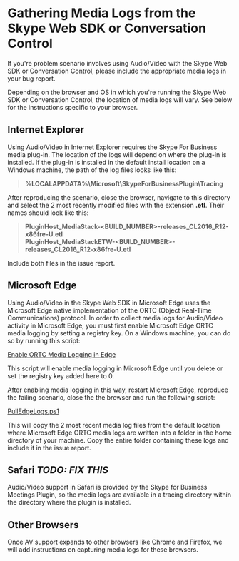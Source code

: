 # Gathering Media Logs from the Skype Web SDK or Conversation Control

If you're problem scenario involves using Audio/Video with the Skype Web SDK or Conversation Control, please include the appropriate media logs in your bug report. 

Depending on the browser and OS in which you're running the Skype Web SDK or Conversation Control, the location of media logs will vary. See below for the instructions specific to your browser.

## Internet Explorer

Using Audio/Video in Internet Explorer requires the Skype For Business media plug-in. The location of the logs will depend on where the plug-in is installed. If the plug-in is installed in the default install location on a Windows machine, the path of the log files looks like this:

>**%LOCALAPPDATA%\Microsoft\SkypeForBusinessPlugin\Tracing**

After reproducing the scenario, close the browser, navigate to this directory and select the 2 most recently modified files with the extension **.etl**. Their names should look like this:

>**PluginHost_MediaStack-\<BUILD\_NUMBER\>-releases_CL2016_R12-x86fre-U.etl** <br>
**PluginHost_MediaStackETW-\<BUILD\_NUMBER\>-releases_CL2016_R12-x86fre-U.etl**

Include both files in the issue report.

## Microsoft Edge

Using Audio/Video in the Skype Web SDK in Microsoft Edge uses the Microsoft Edge native implementation of the ORTC (Object Real-Time Communications) protocol. In order to collect media logs for Audio/Video activity in Microsoft Edge, you must first enable Microsoft Edge ORTC media logging by setting a registry key. On a Windows machine, you can do so by running this script: 

[Enable ORTC Media Logging in Edge](../../../utils/EnableEdgeLogging.ps1)

This script will enable media logging in Microsoft Edge until you delete or set the registry key added here to 0.

After enabling media logging in this way, restart Microsoft Edge, reproduce the failing scenario, close the the browser and run the following script:

[PullEdgeLogs.ps1](../../../utils/pullEdgeLogs-external.ps1)

This will copy the 2 most recent media log files from the default location where Microsoft Edge ORTC media logs are written into a folder in the home directory of your machine. Copy the entire folder containing these logs and include it in the issue report.

## Safari _**TODO: FIX THIS**_

Audio/Video support in Safari is provided by the Skype for Business Meetings Plugin, so the media logs are available in a tracing directory within the directory where the plugin is installed.

## Other Browsers

Once AV support expands to other browsers like Chrome and Firefox, we will add instructions on capturing media logs for these browsers.
